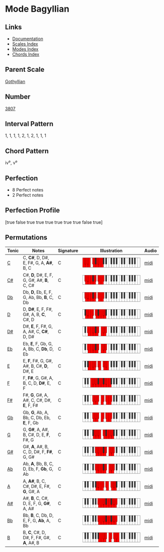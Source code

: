 # Mode Bagyllian

## Links

- [Documentation](index.md)
- [Scales Index](Scales.md)
- [Modes Index](Modes.md)
- [Chords Index](Chords.md)

## Parent Scale

[Gothyllian](ScaleGothyllian.md)

## Number

[3807](https://ianring.com/musictheory/scales/3807)

## Interval Pattern

1, 1, 1, 1, 2, 1, 2, 1, 1, 1

## Chord Pattern

iv⁰, v⁰

## Perfection

- 8 Perfect notes
- 2 Perfect notes

## Perfection Profile

[true false true true true true true true false true]

## Permutations

| Tonic | Notes | Signature | Illustration | Audio |
|-------|-------|-----------|--------------|-------|
| [C](ModeCNaturalBagyllian.md) | C, **C#**, D, D#, E, F#, G, A, **A#**, B, C | C | ![CNaturalBagyllian](ModeCNaturalBagyllian.png) | [midi](https://github.com/edipermadi/music/blob/main/docs/ModeCNaturalBagyllian.mid?raw=true) |
| [C#](ModeCSharpBagyllian.md) | C#, **D**, D#, E, F, G, G#, A#, **B**, C, C# | C | ![CSharpBagyllian](ModeCSharpBagyllian.png) | [midi](https://github.com/edipermadi/music/blob/main/docs/ModeCSharpBagyllian.mid?raw=true) |
| [Db](ModeDFlatBagyllian.md) | Db, **D**, Eb, E, F, G, Ab, Bb, **B**, C, Db | C | ![DFlatBagyllian](ModeDFlatBagyllian.png) | [midi](https://github.com/edipermadi/music/blob/main/docs/ModeDFlatBagyllian.mid?raw=true) |
| [D](ModeDNaturalBagyllian.md) | D, **D#**, E, F, F#, G#, A, B, **C**, C#, D | C | ![DNaturalBagyllian](ModeDNaturalBagyllian.png) | [midi](https://github.com/edipermadi/music/blob/main/docs/ModeDNaturalBagyllian.mid?raw=true) |
| [D#](ModeDSharpBagyllian.md) | D#, **E**, F, F#, G, A, A#, C, **C#**, D, D# | C | ![DSharpBagyllian](ModeDSharpBagyllian.png) | [midi](https://github.com/edipermadi/music/blob/main/docs/ModeDSharpBagyllian.mid?raw=true) |
| [Eb](ModeEFlatBagyllian.md) | Eb, **E**, F, Gb, G, A, Bb, C, **Db**, D, Eb | C | ![EFlatBagyllian](ModeEFlatBagyllian.png) | [midi](https://github.com/edipermadi/music/blob/main/docs/ModeEFlatBagyllian.mid?raw=true) |
| [E](ModeENaturalBagyllian.md) | E, **F**, F#, G, G#, A#, B, C#, **D**, D#, E | C | ![ENaturalBagyllian](ModeENaturalBagyllian.png) | [midi](https://github.com/edipermadi/music/blob/main/docs/ModeENaturalBagyllian.mid?raw=true) |
| [F](ModeFNaturalBagyllian.md) | F, **F#**, G, G#, A, B, C, D, **D#**, E, F | C | ![FNaturalBagyllian](ModeFNaturalBagyllian.png) | [midi](https://github.com/edipermadi/music/blob/main/docs/ModeFNaturalBagyllian.mid?raw=true) |
| [F#](ModeFSharpBagyllian.md) | F#, **G**, G#, A, A#, C, C#, D#, **E**, F, F# | C | ![FSharpBagyllian](ModeFSharpBagyllian.png) | [midi](https://github.com/edipermadi/music/blob/main/docs/ModeFSharpBagyllian.mid?raw=true) |
| [Gb](ModeGFlatBagyllian.md) | Gb, **G**, Ab, A, Bb, C, Db, Eb, **E**, F, Gb | C | ![GFlatBagyllian](ModeGFlatBagyllian.png) | [midi](https://github.com/edipermadi/music/blob/main/docs/ModeGFlatBagyllian.mid?raw=true) |
| [G](ModeGNaturalBagyllian.md) | G, **G#**, A, A#, B, C#, D, E, **F**, F#, G | C | ![GNaturalBagyllian](ModeGNaturalBagyllian.png) | [midi](https://github.com/edipermadi/music/blob/main/docs/ModeGNaturalBagyllian.mid?raw=true) |
| [G#](ModeGSharpBagyllian.md) | G#, **A**, A#, B, C, D, D#, F, **F#**, G, G# | C | ![GSharpBagyllian](ModeGSharpBagyllian.png) | [midi](https://github.com/edipermadi/music/blob/main/docs/ModeGSharpBagyllian.mid?raw=true) |
| [Ab](ModeAFlatBagyllian.md) | Ab, **A**, Bb, B, C, D, Eb, F, **Gb**, G, Ab | C | ![AFlatBagyllian](ModeAFlatBagyllian.png) | [midi](https://github.com/edipermadi/music/blob/main/docs/ModeAFlatBagyllian.mid?raw=true) |
| [A](ModeANaturalBagyllian.md) | A, **A#**, B, C, C#, D#, E, F#, **G**, G#, A | C | ![ANaturalBagyllian](ModeANaturalBagyllian.png) | [midi](https://github.com/edipermadi/music/blob/main/docs/ModeANaturalBagyllian.mid?raw=true) |
| [A#](ModeASharpBagyllian.md) | A#, **B**, C, C#, D, E, F, G, **G#**, A, A# | C | ![ASharpBagyllian](ModeASharpBagyllian.png) | [midi](https://github.com/edipermadi/music/blob/main/docs/ModeASharpBagyllian.mid?raw=true) |
| [Bb](ModeBFlatBagyllian.md) | Bb, **B**, C, Db, D, E, F, G, **Ab**, A, Bb | C | ![BFlatBagyllian](ModeBFlatBagyllian.png) | [midi](https://github.com/edipermadi/music/blob/main/docs/ModeBFlatBagyllian.mid?raw=true) |
| [B](ModeBNaturalBagyllian.md) | B, **C**, C#, D, D#, F, F#, G#, **A**, A#, B | C | ![BNaturalBagyllian](ModeBNaturalBagyllian.png) | [midi](https://github.com/edipermadi/music/blob/main/docs/ModeBNaturalBagyllian.mid?raw=true) |
